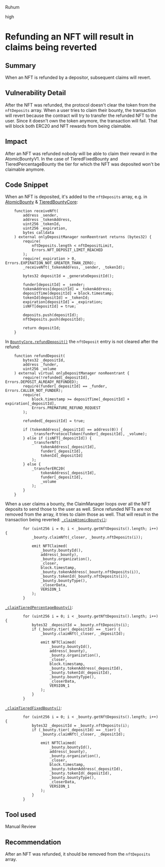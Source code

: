 Ruhum

high

# Refunding an NFT will result in claims being reverted

## Summary
When an NFT is refunded by a depositor, subsequent claims will revert. 

## Vulnerability Detail
After the NFT was refunded, the protocol doesn't clear the token from the `nftDeposits` array. When a user tries to claim their bounty, the transaction will revert because the contract will try to transfer the refunded NFT to the user. Since it doesn't own the token anymore, the transaction will fail. That will block both ERC20 and NFT rewards from being claimable.

## Impact
After an NFT was refunded nobody will be able to claim their reward in the AtomicBountyV1. In the case of TieredFixedBounty and TieredPercentageBounty the tier for which the NFT was deposited won't be claimable anymore.

## Code Snippet

When an NFT is deposited, it's added to the `nftDeposits` array, e.g. in [AtomicBounty](https://github.com/sherlock-audit/2023-02-openq/blob/main/contracts/Bounty/Implementations/AtomicBountyV1.sol#L149) & [TieredBountyCore](https://github.com/sherlock-audit/2023-02-openq/blob/main/contracts/Bounty/Implementations/TieredBountyCore.sol#L45):
```sol
    function receiveNft(
        address _sender,
        address _tokenAddress,
        uint256 _tokenId,
        uint256 _expiration,
        bytes calldata
    ) external onlyDepositManager nonReentrant returns (bytes32) {
        require(
            nftDeposits.length < nftDepositLimit,
            Errors.NFT_DEPOSIT_LIMIT_REACHED
        );
        require(_expiration > 0, Errors.EXPIRATION_NOT_GREATER_THAN_ZERO);
        _receiveNft(_tokenAddress, _sender, _tokenId);

        bytes32 depositId = _generateDepositId();

        funder[depositId] = _sender;
        tokenAddress[depositId] = _tokenAddress;
        depositTime[depositId] = block.timestamp;
        tokenId[depositId] = _tokenId;
        expiration[depositId] = _expiration;
        isNFT[depositId] = true;

        deposits.push(depositId);
        nftDeposits.push(depositId);

        return depositId;
    }
```

In [`BountyCore.refundDeposit()`](https://github.com/sherlock-audit/2023-02-openq/blob/main/contracts/Bounty/Implementations/BountyCore.sol#L64-L93) the `nftDeposit` entry is not cleared after the refund:
```sol
    function refundDeposit(
        bytes32 _depositId,
        address _funder,
        uint256 _volume
    ) external virtual onlyDepositManager nonReentrant {
        require(!refunded[_depositId], Errors.DEPOSIT_ALREADY_REFUNDED);
        require(funder[_depositId] == _funder, Errors.CALLER_NOT_FUNDER);
        require(
            block.timestamp >= depositTime[_depositId] + expiration[_depositId],
            Errors.PREMATURE_REFUND_REQUEST
        );

        refunded[_depositId] = true;

        if (tokenAddress[_depositId] == address(0)) {
            _transferProtocolToken(funder[_depositId], _volume);
        } else if (isNFT[_depositId]) {
            _transferNft(
                tokenAddress[_depositId],
                funder[_depositId],
                tokenId[_depositId]
            );
        } else {
            _transferERC20(
                tokenAddress[_depositId],
                funder[_depositId],
                _volume
            );
        }
    }
```

When a user claims a bounty, the ClaimManager loops over all the NFT deposits to send those to the user as well. Since refunded NFTs are not removed from the array, it tries to claim those as well. That will result in the transaction being reverted:
[`_claimAtomicBounty()`](https://github.com/sherlock-audit/2023-02-openq/blob/main/contracts/ClaimManager/Implementations/ClaimManagerV1.sol#LL150-L165C10):
```sol
        for (uint256 i = 0; i < _bounty.getNftDeposits().length; i++) {
            _bounty.claimNft(_closer, _bounty.nftDeposits(i));

            emit NFTClaimed(
                _bounty.bountyId(),
                address(_bounty),
                _bounty.organization(),
                _closer,
                block.timestamp,
                _bounty.tokenAddress(_bounty.nftDeposits(i)),
                _bounty.tokenId(_bounty.nftDeposits(i)),
                _bounty.bountyType(),
                _closerData,
                VERSION_1
            );
        }
```

[`_claimTieredPercentageBounty()`](https://github.com/sherlock-audit/2023-02-openq/blob/main/contracts/ClaimManager/Implementations/ClaimManagerV1.sol#L251):
```sol
        for (uint256 i = 0; i < _bounty.getNftDeposits().length; i++) {
            bytes32 _depositId = _bounty.nftDeposits(i);
            if (_bounty.tier(_depositId) == _tier) {
                _bounty.claimNft(_closer, _depositId);

                emit NFTClaimed(
                    _bounty.bountyId(),
                    address(_bounty),
                    _bounty.organization(),
                    _closer,
                    block.timestamp,
                    _bounty.tokenAddress(_depositId),
                    _bounty.tokenId(_depositId),
                    _bounty.bountyType(),
                    _closerData,
                    VERSION_1
                );
            }
        }
```

[`_claimTieredFixedBounty()`](https://github.com/sherlock-audit/2023-02-openq/blob/main/contracts/ClaimManager/Implementations/ClaimManagerV1.sol#L320):
```sol
        for (uint256 i = 0; i < _bounty.getNftDeposits().length; i++) {
            bytes32 _depositId = _bounty.nftDeposits(i);
            if (_bounty.tier(_depositId) == _tier) {
                _bounty.claimNft(_closer, _depositId);

                emit NFTClaimed(
                    _bounty.bountyId(),
                    address(_bounty),
                    _bounty.organization(),
                    _closer,
                    block.timestamp,
                    _bounty.tokenAddress(_depositId),
                    _bounty.tokenId(_depositId),
                    _bounty.bountyType(),
                    _closerData,
                    VERSION_1
                );
            }
        }
```
## Tool used

Manual Review

## Recommendation
After an NFT was refunded, it should be removed from the `nftDeposits` array.
